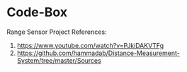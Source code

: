 # Code-Box
Range Sensor Project
References:
1) https://www.youtube.com/watch?v=PJkiDAKVTFg
2) https://github.com/hammadab/Distance-Measurement-System/tree/master/Sources
